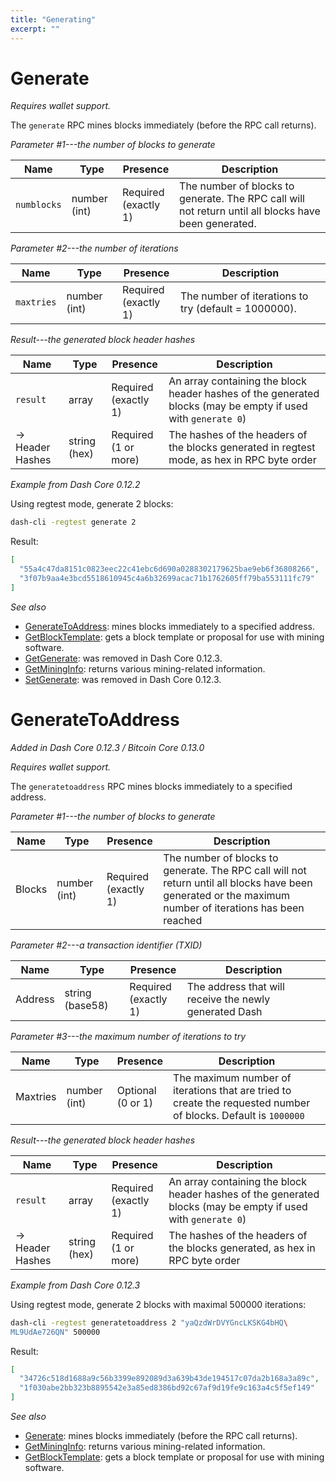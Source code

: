 ```yaml
---
title: "Generating"
excerpt: ""
---
```

# Generate

*Requires wallet support.*

The `generate` RPC mines blocks immediately (before the RPC call returns).

*Parameter #1---the number of blocks to generate*

Name | Type | Presence | Description
--- | --- | --- | ---
`numblocks` | number (int) | Required<br>(exactly 1) | The number of blocks to generate.  The RPC call will not return until all blocks have been generated.

*Parameter #2---the number of iterations*

Name | Type | Presence | Description
--- | --- | --- | ---
`maxtries` | number (int) | Required<br>(exactly 1) | The number of iterations to try (default = 1000000).

*Result---the generated block header hashes*

Name | Type | Presence | Description
--- | --- | --- | ---
`result` | array | Required<br>(exactly 1) | An array containing the block header hashes of the generated blocks (may be empty if used with `generate 0`)
→<br>Header Hashes | string (hex) | Required<br>(1 or more) | The hashes of the headers of the blocks generated in regtest mode, as hex in RPC byte order

*Example from Dash Core 0.12.2*

Using regtest mode, generate 2 blocks:

``` bash
dash-cli -regtest generate 2
```

Result:

``` json
[
  "55a4c47da8151c0823eec22c41ebc6d690a0288302179625bae9eb6f36808266",
  "3f07b9aa4e3bcd5518610945c4a6b32699acac71b1762605ff79ba553111fc79"
]
```

*See also*

* [GenerateToAddress](/docs/core-api-ref-remote-procedure-calls-generating#section-generatetoaddress): mines blocks immediately to a specified address.
* [GetBlockTemplate](/docs/core-api-ref-remote-procedure-calls-mining#section-getblocktemplate): gets a block template or proposal for use with mining software.
* [GetGenerate](/docs/core-api-ref-remote-procedure-calls-removed#section-getgenerate): was removed in Dash Core 0.12.3.
* [GetMiningInfo](/docs/core-api-ref-remote-procedure-calls-mining#section-getmininginfo): returns various mining-related information.
* [SetGenerate](/docs/core-api-ref-remote-procedure-calls-removed#section-setgenerate): was removed in Dash Core 0.12.3.

# GenerateToAddress

*Added in Dash Core 0.12.3 / Bitcoin Core 0.13.0*

*Requires wallet support.*

The `generatetoaddress` RPC mines blocks immediately to a specified address.

*Parameter #1---the number of blocks to generate*

Name | Type | Presence | Description
--- | --- | --- | ---
Blocks | number (int) | Required<br>(exactly 1) | The number of blocks to generate.  The RPC call will not return until all blocks have been generated or the maximum number of iterations has been reached

*Parameter #2---a transaction identifier (TXID)*

Name | Type | Presence | Description
--- | --- | --- | ---
Address | string (base58) | Required<br>(exactly 1) | The address that will receive the newly generated Dash

*Parameter #3---the maximum number of iterations to try*

Name | Type | Presence | Description
--- | --- | --- | ---
Maxtries | number (int) | Optional<br>(0 or 1) | The maximum number of iterations that are tried to create the requested number of blocks.  Default is `1000000`

*Result---the generated block header hashes*

Name | Type | Presence | Description
--- | --- | --- | ---
`result` | array | Required<br>(exactly 1) | An array containing the block header hashes of the generated blocks (may be empty if used with `generate 0`)
→<br>Header Hashes | string (hex) | Required<br>(1 or more) | The hashes of the headers of the blocks generated, as hex in RPC byte order

*Example from Dash Core 0.12.3*

Using regtest mode, generate 2 blocks with maximal 500000 iterations:

``` bash
dash-cli -regtest generatetoaddress 2 "yaQzdWrDVYGncLKSKG4bHQ\
ML9UdAe726QN" 500000
```

Result:

``` json
[
  "34726c518d1688a9c56b3399e892089d3a639b43de194517c07da2b168a3a89c",
  "1f030abe2bb323b8895542e3a85ed8386bd92c67af9d19fe9c163a4c5f5ef149"
]
```

*See also*

* [Generate](/docs/core-api-ref-remote-procedure-calls-generating#section-generate): mines blocks immediately (before the RPC call returns).
* [GetMiningInfo](/docs/core-api-ref-remote-procedure-calls-mining#section-getmininginfo): returns various mining-related information.
* [GetBlockTemplate](/docs/core-api-ref-remote-procedure-calls-mining#section-getblocktemplate): gets a block template or proposal for use with mining software.
